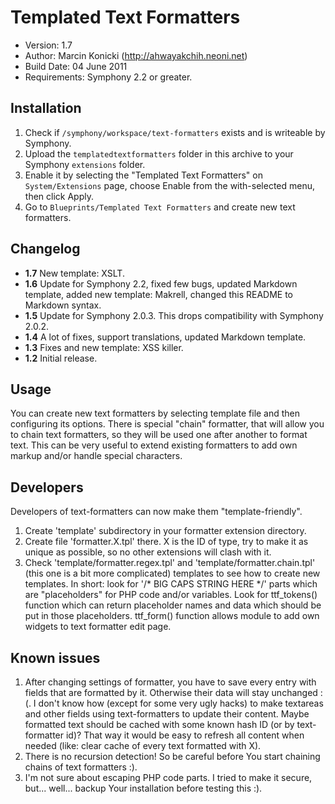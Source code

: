 # Templated Text Formatters

- Version: 1.7
- Author: Marcin Konicki (http://ahwayakchih.neoni.net)
- Build Date: 04 June 2011
- Requirements: Symphony 2.2 or greater.


## Installation

1. Check if `/symphony/workspace/text-formatters` exists and is writeable by Symphony.
2. Upload the `templatedtextformatters` folder in this archive to your Symphony `extensions` folder.
3. Enable it by selecting the "Templated Text Formatters" on `System/Extensions` page, choose Enable from the with-selected menu, then click Apply.
4. Go to `Blueprints/Templated Text Formatters` and create new text formatters.


## Changelog

- **1.7** New template: XSLT.
- **1.6** Update for Symphony 2.2, fixed few bugs, updated Markdown template, added new template: Makrell, changed this README to Markdown syntax.
- **1.5** Update for Symphony 2.0.3. This drops compatibility with Symphony 2.0.2.
- **1.4** A lot of fixes, support translations, updated Markdown template.
- **1.3** Fixes and new template: XSS killer.
- **1.2** Initial release.


## Usage

You can create new text formatters by selecting template file and then configuring its options.
There is special "chain" formatter, that will allow you to chain text formatters, so they will be used one after another to format text. This can be very useful to extend existing formatters to add own markup and/or handle special characters.


## Developers

Developers of text-formatters can now make them "template-friendly".

1. Create 'template' subdirectory in your formatter extension directory.
2. Create file 'formatter.X.tpl' there. X is the ID of type, try to make it as unique as possible, so no other extensions will clash with it.
3. Check 'template/formatter.regex.tpl' and 'template/formatter.chain.tpl' (this one is a bit more complicated) templates to see how to create new templates. In short: look for '/* BIG CAPS STRING HERE */' parts which are "placeholders" for PHP code and/or variables. Look for ttf_tokens() function which can return placeholder names and data which should be put in those placeholders. ttf_form() function allows module to add own widgets to text formatter edit page.


## Known issues

1. After changing settings of formatter, you have to save every entry with fields that are formatted by it. Otherwise their data will stay unchanged :(. I don't know how (except for some very ugly hacks) to make textareas and other fields using text-formatters to update their content. Maybe formatted text should be cached with some known hash ID (or by text-formatter id)? That way it would be easy to refresh all content when needed (like: clear cache of every text formatted with X).
2. There is no recursion detection! So be careful before You start chaining chains of text formatters :).
3. I'm not sure about escaping PHP code parts. I tried to make it secure, but... well... backup Your installation before testing this :).


